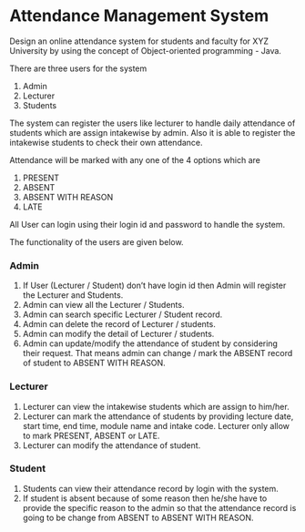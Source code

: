 # Attendance Management System

Design an online attendance system for students and faculty for XYZ University by using the concept of Object-oriented programming - Java. 

There are three users for the system 
1. Admin
2. Lecturer
3. Students

The system can register the users like lecturer to handle daily attendance of students which are assign intakewise by admin. Also it is able to register the intakewise students to check their own attendance. 

Attendance will be marked with any one of the 4 options which are 
1. PRESENT 
2. ABSENT 
3. ABSENT WITH REASON
4. LATE

All User can login using their login id and password to handle the system. 

The functionality of the users are given below.


### **Admin**
1. If User (Lecturer / Student) don’t have login id then Admin will register the Lecturer and Students.
2. Admin can view all the Lecturer / Students.
3. Admin can search specific Lecturer / Student record.
4. Admin can delete the record of Lecturer / students.
5. Admin can modify the detail of Lecturer / students.
6. Admin can update/modify the attendance of student by considering their request. That
means admin can change / mark the ABSENT record of student to ABSENT WITH REASON.

### **Lecturer**
1. Lecturer can view the intakewise students which are assign to him/her.
2. Lecturer can mark the attendance of students by providing lecture date, start time, end time, module name and intake code. Lecturer only allow to mark PRESENT, ABSENT
or LATE.
3. Lecturer can modify the attendance of student.

### **Student**
1. Students can view their attendance record by login with the system.
2. If student is absent because of some reason then he/she have to provide the specific reason to the admin so that the attendance record is going to be change from ABSENT to ABSENT WITH REASON.

